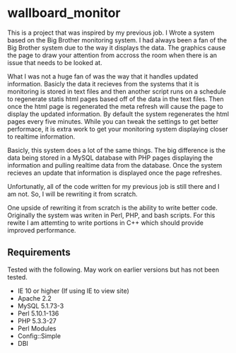 wallboard_monitor
=================

This is a project that was inspired by my previous job. I Wrote a system based on the Big Brother monitoring system. I had always been
a fan of the Big Brother system due to the way it displays the data. The graphics cause the page to draw your attention from accross
the room when there is an issue that needs to be looked at.

What I was not a huge fan of was the way that it handles updated information. Basicly the data it recieves from the systems that it is
monitoring is stored in text files and then another script runs on a schedule to regenerate statis html pages based off of the data in
the text files. Then once the html page is regenerated the meta refresh will cause the page to display the updated information. By default
the system regenerates the html pages every five minutes. While you can tweak the settings to get better performace, it is extra work to
get your monitoring system displaying closer to realtime information.

Basicly, this system does a lot of the same things. The big difference is the data being stored in a MySQL database with PHP pages displaying
the information and pulling realtime data from the database. Once the system recieves an update that information is displayed once the page
refreshes.

Unfortunatly, all of the code written for my previous job is still there and I am not. So, I will be rewriting it from scratch.

One upside of rewriting it from scratch is the ability to write better code. Originally the system was writen in Perl, PHP, and bash scripts. For this
rewite I am attemting to write portions in C++ which should provide improved performance.

Requirements
------------

Tested with the following. May work on earlier versions but has not been tested.

- IE 10 or higher (If using IE to view site)
- Apache 2.2
- MySQL 5.1.73-3
- Perl 5.10.1-136
- PHP 5.3.3-27
- Perl Modules
 - Config::Simple
 - DBI
